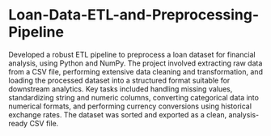 # Loan-Data-ETL-and-Preprocessing-Pipeline
Developed a robust ETL pipeline to preprocess a loan dataset for financial analysis, using Python and NumPy. 
The project involved extracting raw data from a CSV file, performing extensive data cleaning and transformation, and loading the processed dataset into a structured format suitable for downstream analytics. 
Key tasks included handling missing values, standardizing string and numeric columns, converting categorical data into numerical formats, and performing currency conversions using historical exchange rates. 
The dataset was sorted and exported as a clean, analysis-ready CSV file. 
